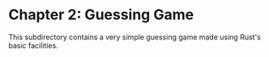 # Chapter 2: Guessing Game

This subdirectory contains a very simple guessing game made using Rust's basic facilities.